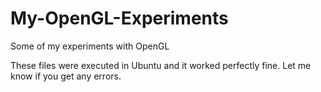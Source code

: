 # My-OpenGL-Experiments
Some of my experiments with OpenGL


These files were executed in Ubuntu and it worked perfectly fine.
Let me know if you get any errors.
